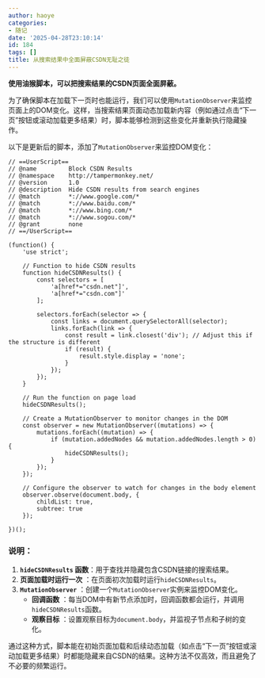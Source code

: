 ```yaml
---
author: haoye
categories:
- 随记
date: '2025-04-28T23:10:14'
id: 184
tags: []
title: 从搜索结果中全面屏蔽CSDN无耻之徒
---
```


**使用油猴脚本，可以把搜索结果的CSDN页面全面屏蔽。**

为了确保脚本在加载下一页时也能运行，我们可以使用`MutationObserver`来监控页面上的DOM变化。这样，当搜索结果页面动态加载新内容（例如通过点击“下一页”按钮或滚动加载更多结果）时，脚本能够检测到这些变化并重新执行隐藏操作。

以下是更新后的脚本，添加了`MutationObserver`来监控DOM变化：

    
    
    // ==UserScript==
    // @name         Block CSDN Results
    // @namespace    http://tampermonkey.net/
    // @version      1.0
    // @description  Hide CSDN results from search engines
    // @match        *://www.google.com/*
    // @match        *://www.baidu.com/*
    // @match        *://www.bing.com/*
    // @match        *://www.sogou.com/*
    // @grant        none
    // ==/UserScript==
    
    (function() {
        'use strict';
    
        // Function to hide CSDN results
        function hideCSDNResults() {
            const selectors = [
                'a[href*="csdn.net"]',
                'a[href*="csdn.com"]'
            ];
    
            selectors.forEach(selector => {
                const links = document.querySelectorAll(selector);
                links.forEach(link => {
                    const result = link.closest('div'); // Adjust this if the structure is different
                    if (result) {
                        result.style.display = 'none';
                    }
                });
            });
        }
    
        // Run the function on page load
        hideCSDNResults();
    
        // Create a MutationObserver to monitor changes in the DOM
        const observer = new MutationObserver((mutations) => {
            mutations.forEach((mutation) => {
                if (mutation.addedNodes && mutation.addedNodes.length > 0) {
                    hideCSDNResults();
                }
            });
        });
    
        // Configure the observer to watch for changes in the body element
        observer.observe(document.body, {
            childList: true,
            subtree: true
        });
    
    })();
    

### 说明：

  1. **`hideCSDNResults` 函数**：用于查找并隐藏包含CSDN链接的搜索结果。
  2. **页面加载时运行一次** ：在页面初次加载时运行`hideCSDNResults`。
  3. **`MutationObserver`** ：创建一个`MutationObserver`实例来监控DOM变化。 
     * **回调函数** ：每当DOM中有新节点添加时，回调函数都会运行，并调用`hideCSDNResults`函数。
     * **观察目标** ：设置观察目标为`document.body`，并监视子节点和子树的变化。

通过这种方式，脚本能在初始页面加载和后续动态加载（如点击“下一页”按钮或滚动加载更多结果）时都能隐藏来自CSDN的结果。这种方法不仅高效，而且避免了不必要的频繁运行。

